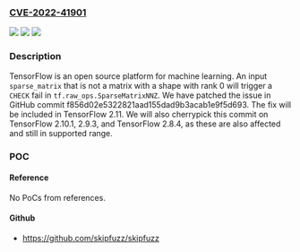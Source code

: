 ### [CVE-2022-41901](https://cve.mitre.org/cgi-bin/cvename.cgi?name=CVE-2022-41901)
![](https://img.shields.io/static/v1?label=Product&message=tensorflow&color=blue)
![](https://img.shields.io/static/v1?label=Version&message=n%2Fa&color=blue)
![](https://img.shields.io/static/v1?label=Vulnerability&message=CWE-20%3A%20Improper%20Input%20Validation&color=brighgreen)

### Description

TensorFlow is an open source platform for machine learning. An input `sparse_matrix` that is not a matrix with a shape with rank 0 will trigger a `CHECK` fail in `tf.raw_ops.SparseMatrixNNZ`. We have patched the issue in GitHub commit f856d02e5322821aad155dad9b3acab1e9f5d693. The fix will be included in TensorFlow 2.11. We will also cherrypick this commit on TensorFlow 2.10.1, 2.9.3, and TensorFlow 2.8.4, as these are also affected and still in supported range.

### POC

#### Reference
No PoCs from references.

#### Github
- https://github.com/skipfuzz/skipfuzz

